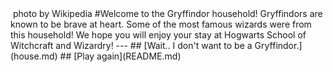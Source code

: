 <img src="https://upload.wikimedia.org/wikipedia/commons/f/fe/Gryffindor_crest.jpg" id="reject" alt="" />   
photo by Wikipedia
#Welcome to the Gryffindor household! Gryffindors are known to be brave at heart. Some of the most famous wizards were from this household! We hope you will enjoy your stay at Hogwarts School of Witchcraft and Wizardry!
---
## [Wait.. I don't want to be a Gryffindor.](house.md)
## [Play again](README.md)
